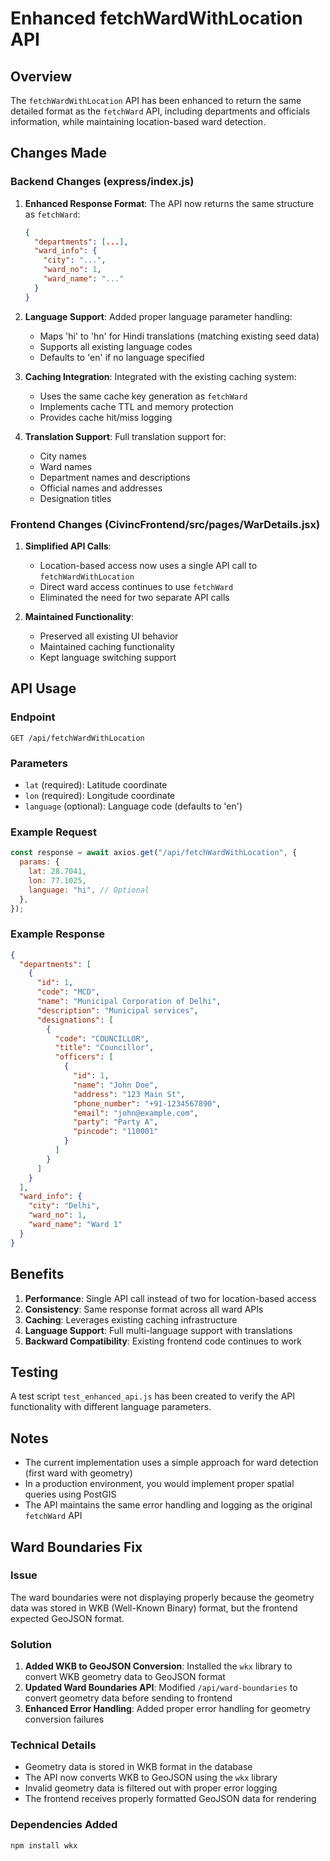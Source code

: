 # Enhanced fetchWardWithLocation API

## Overview

The `fetchWardWithLocation` API has been enhanced to return the same detailed format as the `fetchWard` API, including departments and officials information, while maintaining location-based ward detection.

## Changes Made

### Backend Changes (express/index.js)

1. **Enhanced Response Format**: The API now returns the same structure as `fetchWard`:

   ```json
   {
     "departments": [...],
     "ward_info": {
       "city": "...",
       "ward_no": 1,
       "ward_name": "..."
     }
   }
   ```

2. **Language Support**: Added proper language parameter handling:

   - Maps 'hi' to 'hn' for Hindi translations (matching existing seed data)
   - Supports all existing language codes
   - Defaults to 'en' if no language specified

3. **Caching Integration**: Integrated with the existing caching system:

   - Uses the same cache key generation as `fetchWard`
   - Implements cache TTL and memory protection
   - Provides cache hit/miss logging

4. **Translation Support**: Full translation support for:
   - City names
   - Ward names
   - Department names and descriptions
   - Official names and addresses
   - Designation titles

### Frontend Changes (CivincFrontend/src/pages/WarDetails.jsx)

1. **Simplified API Calls**:

   - Location-based access now uses a single API call to `fetchWardWithLocation`
   - Direct ward access continues to use `fetchWard`
   - Eliminated the need for two separate API calls

2. **Maintained Functionality**:
   - Preserved all existing UI behavior
   - Maintained caching functionality
   - Kept language switching support

## API Usage

### Endpoint

```
GET /api/fetchWardWithLocation
```

### Parameters

- `lat` (required): Latitude coordinate
- `lon` (required): Longitude coordinate
- `language` (optional): Language code (defaults to 'en')

### Example Request

```javascript
const response = await axios.get("/api/fetchWardWithLocation", {
  params: {
    lat: 28.7041,
    lon: 77.1025,
    language: "hi", // Optional
  },
});
```

### Example Response

```json
{
  "departments": [
    {
      "id": 1,
      "code": "MCD",
      "name": "Municipal Corporation of Delhi",
      "description": "Municipal services",
      "designations": [
        {
          "code": "COUNCILLOR",
          "title": "Councillor",
          "officers": [
            {
              "id": 1,
              "name": "John Doe",
              "address": "123 Main St",
              "phone_number": "+91-1234567890",
              "email": "john@example.com",
              "party": "Party A",
              "pincode": "110001"
            }
          ]
        }
      ]
    }
  ],
  "ward_info": {
    "city": "Delhi",
    "ward_no": 1,
    "ward_name": "Ward 1"
  }
}
```

## Benefits

1. **Performance**: Single API call instead of two for location-based access
2. **Consistency**: Same response format across all ward APIs
3. **Caching**: Leverages existing caching infrastructure
4. **Language Support**: Full multi-language support with translations
5. **Backward Compatibility**: Existing frontend code continues to work

## Testing

A test script `test_enhanced_api.js` has been created to verify the API functionality with different language parameters.

## Notes

- The current implementation uses a simple approach for ward detection (first ward with geometry)
- In a production environment, you would implement proper spatial queries using PostGIS
- The API maintains the same error handling and logging as the original `fetchWard` API

## Ward Boundaries Fix

### Issue

The ward boundaries were not displaying properly because the geometry data was stored in WKB (Well-Known Binary) format, but the frontend expected GeoJSON format.

### Solution

1. **Added WKB to GeoJSON Conversion**: Installed the `wkx` library to convert WKB geometry data to GeoJSON format
2. **Updated Ward Boundaries API**: Modified `/api/ward-boundaries` to convert geometry data before sending to frontend
3. **Enhanced Error Handling**: Added proper error handling for geometry conversion failures

### Technical Details

- Geometry data is stored in WKB format in the database
- The API now converts WKB to GeoJSON using the `wkx` library
- Invalid geometry data is filtered out with proper error logging
- The frontend receives properly formatted GeoJSON data for rendering

### Dependencies Added

```bash
npm install wkx
```
